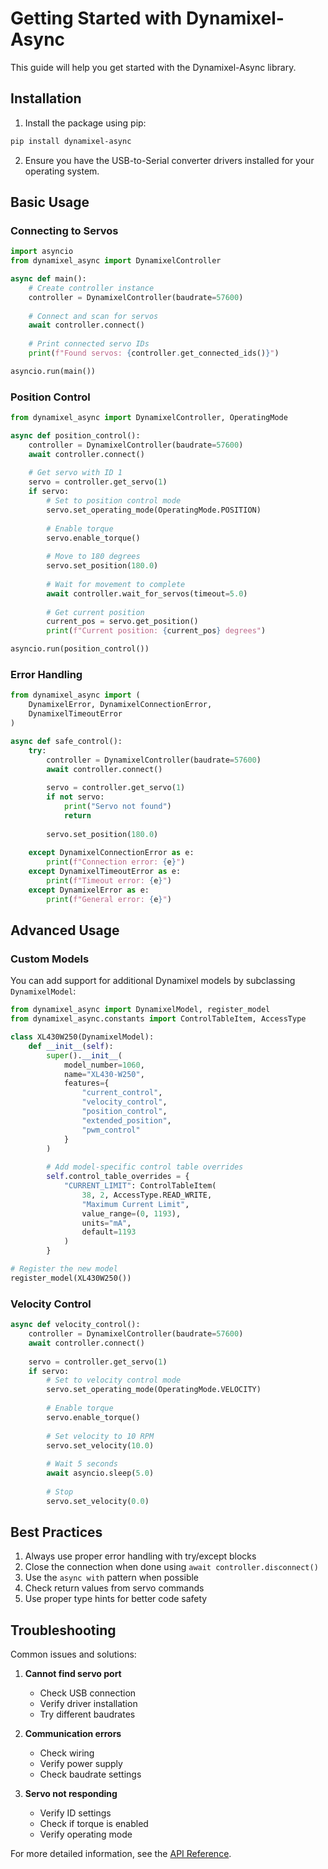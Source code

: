 # Getting Started with Dynamixel-Async

This guide will help you get started with the Dynamixel-Async library.

## Installation

1. Install the package using pip:
```bash
pip install dynamixel-async
```

2. Ensure you have the USB-to-Serial converter drivers installed for your operating system.

## Basic Usage

### Connecting to Servos

```python
import asyncio
from dynamixel_async import DynamixelController

async def main():
    # Create controller instance
    controller = DynamixelController(baudrate=57600)
    
    # Connect and scan for servos
    await controller.connect()
    
    # Print connected servo IDs
    print(f"Found servos: {controller.get_connected_ids()}")

asyncio.run(main())
```

### Position Control

```python
from dynamixel_async import DynamixelController, OperatingMode

async def position_control():
    controller = DynamixelController(baudrate=57600)
    await controller.connect()
    
    # Get servo with ID 1
    servo = controller.get_servo(1)
    if servo:
        # Set to position control mode
        servo.set_operating_mode(OperatingMode.POSITION)
        
        # Enable torque
        servo.enable_torque()
        
        # Move to 180 degrees
        servo.set_position(180.0)
        
        # Wait for movement to complete
        await controller.wait_for_servos(timeout=5.0)
        
        # Get current position
        current_pos = servo.get_position()
        print(f"Current position: {current_pos} degrees")

asyncio.run(position_control())
```

### Error Handling

```python
from dynamixel_async import (
    DynamixelError, DynamixelConnectionError,
    DynamixelTimeoutError
)

async def safe_control():
    try:
        controller = DynamixelController(baudrate=57600)
        await controller.connect()
        
        servo = controller.get_servo(1)
        if not servo:
            print("Servo not found")
            return
            
        servo.set_position(180.0)
        
    except DynamixelConnectionError as e:
        print(f"Connection error: {e}")
    except DynamixelTimeoutError as e:
        print(f"Timeout error: {e}")
    except DynamixelError as e:
        print(f"General error: {e}")
```

## Advanced Usage

### Custom Models

You can add support for additional Dynamixel models by subclassing `DynamixelModel`:

```python
from dynamixel_async import DynamixelModel, register_model
from dynamixel_async.constants import ControlTableItem, AccessType

class XL430W250(DynamixelModel):
    def __init__(self):
        super().__init__(
            model_number=1060,
            name="XL430-W250",
            features={
                "current_control",
                "velocity_control",
                "position_control",
                "extended_position",
                "pwm_control"
            }
        )
        
        # Add model-specific control table overrides
        self.control_table_overrides = {
            "CURRENT_LIMIT": ControlTableItem(
                38, 2, AccessType.READ_WRITE,
                "Maximum Current Limit",
                value_range=(0, 1193),
                units="mA",
                default=1193
            )
        }

# Register the new model
register_model(XL430W250())
```

### Velocity Control

```python
async def velocity_control():
    controller = DynamixelController(baudrate=57600)
    await controller.connect()
    
    servo = controller.get_servo(1)
    if servo:
        # Set to velocity control mode
        servo.set_operating_mode(OperatingMode.VELOCITY)
        
        # Enable torque
        servo.enable_torque()
        
        # Set velocity to 10 RPM
        servo.set_velocity(10.0)
        
        # Wait 5 seconds
        await asyncio.sleep(5.0)
        
        # Stop
        servo.set_velocity(0.0)
```

## Best Practices

1. Always use proper error handling with try/except blocks
2. Close the connection when done using `await controller.disconnect()`
3. Use the `async with` pattern when possible
4. Check return values from servo commands
5. Use proper type hints for better code safety

## Troubleshooting

Common issues and solutions:

1. **Cannot find servo port**
   - Check USB connection
   - Verify driver installation
   - Try different baudrates

2. **Communication errors**
   - Check wiring
   - Verify power supply
   - Check baudrate settings

3. **Servo not responding**
   - Verify ID settings
   - Check if torque is enabled
   - Verify operating mode

For more detailed information, see the [API Reference](api.md). 